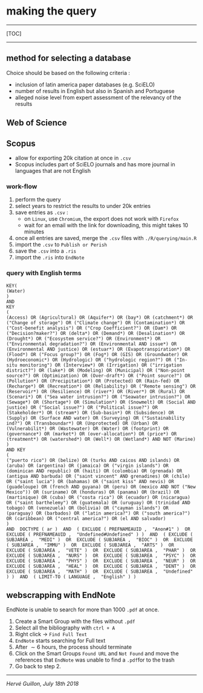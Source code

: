 # making the query

---

[TOC]

---

## method for selecting a database

Choice should be based on the following criteria : 
- inclusion of latin america paper databases (e.g. SciELO)
- number of results in English but also in Spanish and Portuguese
- alleged noise level from expert assessment of the relevancy of the results

## Web of Science

## Scopus

- allow for exporting 20k citation at once in `.csv`
- Scopus includes part of SciELO journals and has more journal in languages that are not English

### work-flow

1. perform the query
2. select years to restrict the results to under 20k entries
3. save entries as `.csv` : 
	+ on `Linux`, use `Chromium`, the export does not work with `Firefox`
	+ wait for an email with the link for downloading, this might takes 10 minutes
4. once all entries are saved, merge the `.csv` files with `./R/querying/main.R`
5. import the `.csv` to `Publish or Perish`
6. save the `.csv` into a `.ris`
7. import the `.ris` into `EndNote`


### query with English terms

```
KEY(
(Water) 
)
AND 
KEY
(
(Access) OR (Agricultural) OR (Aquifer*) OR (bay*) OR (catchment*) OR ("Change of storage") OR ("Climate change") OR (Contamination*) OR ("Cost-benefit analysis") OR ("Crop Coefficient?") OR (Dam*) OR ("Decision?maker?") OR (delta*) OR (Demand*) OR (Desalination*) OR (Drought*) OR ("Ecosystem service?") OR (Environment*) OR ("Environmental degradation?") OR (Environmental AND issue*) OR (Environmental AND justice) OR (estuar*) OR (Evapotranspiration*) OR (Flood*) OR ("Focus group?") OR (Fog*) OR (GIS) OR (Groundwater) OR (Hydroeconomic*) OR (Hydrologic) OR ("hydrologic region?") OR ("In-situ monitoring") OR (Interview*) OR (Irrigation) OR ("irrigation district?") OR (lake*) OR (Modeling) OR (Municipal) OR ("Non-point source?") OR (Optimization) OR (Over-draft*) OR ("Point source?") OR (Pollution*) OR (Precipitation*) OR (Protected) OR (Rain-fed) OR (Recharge*) OR (Recreation*) OR (Reliability) OR ("Remote sensing") OR (Reservoir*) OR (Resilience) OR (river*) OR (River*) OR (Rural) OR (Scenari*) OR ("Sea water intrusion?") OR ("Seawater intrusion?") OR (Sewage*) OR (Shortage*) OR (Simulation*) OR (Snowmelt) OR (Social AND justice) OR ("Social issue?") OR ("Political issue?") OR (Stakeholder*) OR (stream*) OR (Sub-basin*) OR (Subsidence) OR (Supply) OR (Surface AND water) OR (Surveying) OR ("Sustainability ind?") OR (Transboundar*) OR (Unprotected) OR (Urban) OR (Vulnerabilit*) OR (Wastewater) OR (Water) OR (footprint) OR (governance*) OR (market*) OR (over-allocation*) OR (price*) OR (treatment*) OR (watershed*) OR (Well*) OR (Wetland*) AND NOT (Marine)
)
AND KEY
(
("puerto rico") OR (belize) OR (turks AND caicos AND islands) OR (aruba) OR (argentina) OR (jamaica) OR ("virgin islands") OR (dominican AND republic) OR (haiti) OR (colombia) OR (grenada) OR (antigua AND barbuda) OR ("saint vincent" AND grenadines) OR (chile) OR ("saint lucia") OR (bahamas) OR ("saint kiss" AND nevis) OR (guadeloupe) OR (french AND guyana) OR (peru) OR (mexico AND NOT ("New Mexico")) OR (suriname) OR (honduras) OR (panama) OR (brazil) OR (martinique) OR (cuba) OR ("costa rica") OR (ecuador) OR (nicaragua) OR ("saint barthelemy") OR (guatemala) OR (uruguay) OR (trinidad AND tobago) OR (venezuela) OR (bolivia) OR ("cayman islands") OR (paraguay) OR (barbados) OR ("latin america?") OR ("south america?") OR (caribbean) OR ("central america?") OR (el AND salvador)
) 
AND  DOCTYPE ( ar )  AND  ( EXCLUDE ( PREFNAMEAUID ,  "Anon#1" )  OR  EXCLUDE ( PREFNAMEAUID ,  "Undefined#Undefined" ) )  AND  ( EXCLUDE ( SUBJAREA ,  "MEDI" )  OR  EXCLUDE ( SUBJAREA ,  "BIOC" )  OR  EXCLUDE ( SUBJAREA ,  "IMMU" )  OR  EXCLUDE ( SUBJAREA ,  "ARTS" )  OR  EXCLUDE ( SUBJAREA ,  "VETE" )  OR  EXCLUDE ( SUBJAREA ,  "PHAR" )  OR  EXCLUDE ( SUBJAREA ,  "NURS" )  OR  EXCLUDE ( SUBJAREA ,  "PSYC" )  OR  EXCLUDE ( SUBJAREA ,  "PHYS" )  OR  EXCLUDE ( SUBJAREA ,  "NEUR" )  OR  EXCLUDE ( SUBJAREA ,  "HEAL" )  OR  EXCLUDE ( SUBJAREA ,  "DENT" )  OR  EXCLUDE ( SUBJAREA ,  "MATH" )  OR  EXCLUDE ( SUBJAREA ,  "Undefined" ) )  AND  ( LIMIT-TO ( LANGUAGE ,  "English" ) )
```

## webscrapping with EndNote

EndNote is unable to search for more than 1000 `.pdf` at once.

1. Create a Smart Group with the files without `.pdf`
2. Select all the bibliography with `ctrl + A`
3. Right click $\to$ `Find Full Text` 
4. `EndNote` starts searching for Full text
5. After $\sim 6$ hours, the process should terminate
6. Click on the Smart Groups `Found URL` and `Not Found` and move the references that `EndNote` was unable to find a `.pdf`for to the trash
7. Go back to step 2.


---

_Hervé Guillon, July 18th 2018_